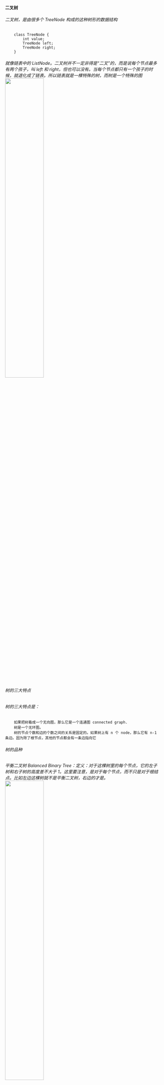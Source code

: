 #### 二叉树
###### 二叉树，是由很多个 TreeNode 构成的这种树形的数据结构
        class TreeNode {
            int value;
            TreeNode left;
            TreeNode right;
        }
###### 就像链表中的 ListNode。二叉树并不一定非得是“二叉”的，而是说每个节点最多有两个孩子，叫 left 和 right，但也可以没有。当每个节点都只有一个孩子的时候，就退化成了链表。所以链表就是一棵特殊的树，而树是一个特殊的图<br><img src='/img/20200826155827.jpg' width="50%" hight="50%">
###### 树的三大特点
###### 树的三大特点是：
        如果把树看成一个无向图，那么它是一个连通图 connected graph.
        树是一个无环图。
        树的节点个数和边的个数之间的关系是固定的。如果树上有 n 个 node，那么它有 n-1条边。因为除了根节点，其他的节点都会有一条边指向它
###### 树的品种
###### 平衡二叉树 Balanced Binary Tree：定义：对于这棵树里的每个节点，它的左子树和右子树的高度差不大于 1。这里要注意，是对于每个节点，而不只是对于根结点。比如左边这棵树就不是平衡二叉树，右边的才是。<br><img src="/img/20200826160745.jpg" width="50%" higth="50%"> <br> 那么大名鼎鼎的 AVL-Tree 就是平衡二叉树，准确说是自平衡二叉查找树。那什么是二叉查找树呢？
###### 二叉查找树
        定义：对于这棵树里的每个节点，
        它左子树里的每个节点的值都小于它的值；
        它右子树里的每个节点的值都大于它的值。
###### 对二叉查找树，最重要的性质就是：在做中序遍历时，这个序列是一个升序序列。当你在做二叉查找树的算法题没有思路时，可以想想这个性质，很多题目都会迎刃而解。<br><img src="/img/20200826161449.jpg" width="50%" higth="50%"> 
###### 完全二叉树
###### 定义：除了最后一层，其他层都是满的，那么最后一层的节点要靠左排列且中间不允许有气泡。比如左边不是完全二叉树，右边的是<br><img src="/img/20200826161612.jpg" width="50%" hight="50%">
###### 那么完全二叉树的最大的好处就是因为它排列紧密没有气泡，所以可以用数组来存储，这样就大大节省了内存空间
###### 完美二叉树
###### 定义：所有层的所有节点都必须是满的。完美二叉树比完全二叉树的定义更加严格，包括最后一层，每一层的节点都要是满的，毕竟是追求完美的嘛。所以我们如果知道了层数，就知道了它有多少个节点，也就是一个等比数列求和。<br><img src="/img/20200826161814.jpg" width="50%" hight="50%">
###### 完满二叉树
###### 定义：对于这棵树的每个节点而言，要么有 0 个孩子，要么有 2 个孩子<br><img src="/img/20200826161933.jpg" width="50%" hight="50%">
###### 高度和深度
###### 树的高度 height 和深度 depth 是两个非常重要的概念，比如 Leetcode 104 和 111 就是专门求树的高度的。而这两个概念是相反方向的，大体上呢，高度是从当前节点到叶子 🍃 节点的；深度是从当前节点到根 🌲 节点的。<br><img src="/img/20200826162111.jpg" width="50%" hight="50%">
        定义：从该节点，到以该节点为根节点的这棵树的最远的叶子结点的最长距离。
        核心是，从该节点到最远叶子节点，有几条边。
        这个概念在分析时空复杂度时非常常用，比如在树上做一个递归复杂度是 O(height)。
        为什么呢？
        因为这个距离决定了在 call stack 上有多少层。
        深度 Depth
        定义：从这个节点到根节点的距离。
        这个概念用的比较少，是和高度方向相反的概念
 ###### 遍历 最基本的三种遍历就是
        前序 pre order
        中序 in order
        后序 post order
 ###### 其实这三种遍历方式本质都是一样的，只是输出/打印节点的顺序不同罢了<br><img src="/img/20200826163440.jpg" width="50%" hight="50%">
         public void traverse(TreeNode node) {
          if (root == null) {
            return;
          }
          //preOrder
          print(root.value);

          traverse(root.left); //真正的遍历

          //inOrder
          print(root.value);

          traverse(root.right); //真正的遍历

          //postOrder
          print(root.value);
        }
###### 真正的遍历就这两句话，无论是那种遍历顺序都是不变的，变的只是打印的顺序罢了。
###### 这三种遍历都是深度优先遍历 DFS，而层序遍历是广度优先遍历 BFS。
###### DFS 和 BFS 都是图的基本遍历方式，我之后也会专门写一篇。
###### 那我们来看层序遍历 level order traversal。<br><img src="/img/20200826163612.jpg" width="50%" hight="50%">
###### 输出 5 7 3 1 4.
        参考 Leetcode 102 题。
        也就是每一层按照从左到右的顺序遍历。
        那么还有一种 Zigzag 的遍历方式，就是一行从左到右，下一行从右到左这样子。
######  <br><img src="/img/20200826163711.jpg" width="50%" hight="50%">
###### 输出的就是 5 3 7 1 4.参考 Leetcode 103 题。
###### left/right/vertical/border view，也就是求树的左视图、右视图、俯视图，是非常爱考的一类题，它们是什么意思呢？比如对于这棵树，<br><img src="/img/20200826163902.jpg" width="50%" hight="50%">
###### 左视图 left view：
        就是从左边看的每层的第一个节点。
        [5, 7, 9]
        右视图 right view：
        就是从右边看的每层的第一个节点。
        [5, 3, 8]
        这两个应该比较简单，在层序遍历的时候保留我们需要的值就可以了。
        当然还有其他方法，比如前序遍历可以做左视图，但不是那么的直观，因为你还要判断这个元素是否是当前层的第一个。大家有想法的可以在群里交流哟。（提示：可以再加一个变量
###### 这个视图比前两个稍微难一点，在北美面试中是很爱考的。首先这个图中有一个变量叫 column，根节点为 0，左孩子 - 1，右孩子 + 1。俯视图指的是，从上往下看这棵树，把 column 相同的这些节点放在一个 list 里，从上往下放，然后按照 column 从小到大的顺序排出来。<br><img src="/img/20200826164009.jpg" width="50%" hight="50%"><br>所以对于这棵树，它的俯视图是：[[7], [5, 9], [3], [8]]这题就作为本文的思考题啦，不是很难，大家可以在评论区或者群里交流～
###### Border View在讲完前三种视图之后，这个 border view 想必大家都能猜出来意思了。就是求这棵树的“轮廓”。<br><img src="/img/20200826164121.jpg" width="50%" hight="50%"><br>比如还是这棵树，它的 border view 就是：5, 7, 9, 8, 3这题的大体思路不难，但是细节很多，而且很多条件可能就像我给的这样并没有定义清楚，所以你需要和面试官不断的 clarify 很多细节
